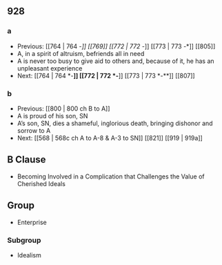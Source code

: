 ## 928
### a
- Previous: [[764 | 764 -*]] [[769]] [[772 | 772 -*]] [[773 | 773 -*]] [[805]] 
- A, in a spirit of altruism, befriends all in need
- A is never too busy to give aid to others and, because of it, he has an unpleasant experience
- Next: [[764 | 764 *-**]] [[772 | 772 *-**]] [[773 | 773 *-**]] [[807]] 

### b
- Previous: [[800 | 800 ch B to A]] 
- A is proud of his son, SN
- A’s son, SN, dies a shameful, inglorious death, bringing dishonor and sorrow to A
- Next: [[568 | 568c ch A to A-8 &amp; A-3 to SN]] [[821]] [[919 | 919a]] 

## B Clause
- Becoming Involved in a Complication that Challenges the Value of Cherished Ideals

## Group
- Enterprise

### Subgroup
- Idealism

